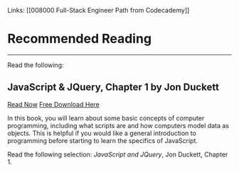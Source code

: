 Links:  [[008000 Full-Stack Engineer Path from Codecademy]]
# Recommended Reading
---
Read the following:

## JavaScript & JQuery, Chapter 1 by Jon Duckett

[Read Now](https://bookshop.org/books/javascript-and-jquery-interactive-front-end-web-development/9781118531648)
[Free Download Here](https://1lib.ph/book/2475034/4b0c42)

In this book, you will learn about some basic concepts of computer programming, including what scripts are and how computers model data as objects. This is helpful if you would like a general introduction to programming before starting to learn the specifics of JavaScript.

Read the following selection: _JavaScript and JQuery_, Jon Duckett, Chapter 1.
